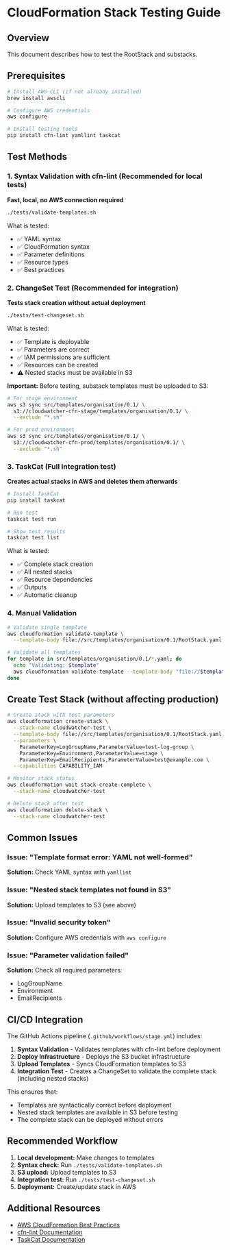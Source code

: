 # CloudFormation Stack Testing Guide

## Overview

This document describes how to test the RootStack and substacks.

## Prerequisites

```bash
# Install AWS CLI (if not already installed)
brew install awscli

# Configure AWS credentials
aws configure

# Install testing tools
pip install cfn-lint yamllint taskcat
```

## Test Methods

### 1. Syntax Validation with cfn-lint (Recommended for local tests)

**Fast, local, no AWS connection required**

```bash
./tests/validate-templates.sh
```

What is tested:
- ✅ YAML syntax
- ✅ CloudFormation syntax
- ✅ Parameter definitions
- ✅ Resource types
- ✅ Best practices

### 2. ChangeSet Test (Recommended for integration)

**Tests stack creation without actual deployment**

```bash
./tests/test-changeset.sh
```

What is tested:
- ✅ Template is deployable
- ✅ Parameters are correct
- ✅ IAM permissions are sufficient
- ✅ Resources can be created
- ⚠️ Nested stacks must be available in S3

**Important:** Before testing, substack templates must be uploaded to S3:

```bash
# For stage environment
aws s3 sync src/templates/organisation/0.1/ \
  s3://cloudwatcher-cfn-stage/templates/organisation/0.1/ \
  --exclude "*.sh"

# For prod environment
aws s3 sync src/templates/organisation/0.1/ \
  s3://cloudwatcher-cfn-prod/templates/organisation/0.1/ \
  --exclude "*.sh"
```

### 3. TaskCat (Full integration test)

**Creates actual stacks in AWS and deletes them afterwards**

```bash
# Install TaskCat
pip install taskcat

# Run test
taskcat test run

# Show test results
taskcat test list
```

What is tested:
- ✅ Complete stack creation
- ✅ All nested stacks
- ✅ Resource dependencies
- ✅ Outputs
- ✅ Automatic cleanup

### 4. Manual Validation

```bash
# Validate single template
aws cloudformation validate-template \
  --template-body file://src/templates/organisation/0.1/RootStack.yaml

# Validate all templates
for template in src/templates/organisation/0.1/*.yaml; do
  echo "Validating: $template"
  aws cloudformation validate-template --template-body "file://$template"
done
```

## Create Test Stack (without affecting production)

```bash
# Create stack with test parameters
aws cloudformation create-stack \
  --stack-name cloudwatcher-test \
  --template-body file://src/templates/organisation/0.1/RootStack.yaml \
  --parameters \
    ParameterKey=LogGroupName,ParameterValue=test-log-group \
    ParameterKey=Environment,ParameterValue=stage \
    ParameterKey=EmailRecipients,ParameterValue=test@example.com \
  --capabilities CAPABILITY_IAM

# Monitor stack status
aws cloudformation wait stack-create-complete \
  --stack-name cloudwatcher-test

# Delete stack after test
aws cloudformation delete-stack \
  --stack-name cloudwatcher-test
```

## Common Issues

### Issue: "Template format error: YAML not well-formed"
**Solution:** Check YAML syntax with `yamllint`

### Issue: "Nested stack templates not found in S3"
**Solution:** Upload templates to S3 (see above)

### Issue: "Invalid security token"
**Solution:** Configure AWS credentials with `aws configure`

### Issue: "Parameter validation failed"
**Solution:** Check all required parameters:
- LogGroupName
- Environment
- EmailRecipients

## CI/CD Integration

The GitHub Actions pipeline (`.github/workflows/stage.yml`) includes:

1. **Syntax Validation** - Validates templates with cfn-lint before deployment
2. **Deploy Infrastructure** - Deploys the S3 bucket infrastructure
3. **Upload Templates** - Syncs CloudFormation templates to S3
4. **Integration Test** - Creates a ChangeSet to validate the complete stack (including nested stacks)

This ensures that:
- Templates are syntactically correct before deployment
- Nested stack templates are available in S3 before testing
- The complete stack can be deployed without errors

## Recommended Workflow

1. **Local development:** Make changes to templates
2. **Syntax check:** Run `./tests/validate-templates.sh`
3. **S3 upload:** Upload templates to S3
4. **Integration test:** Run `./tests/test-changeset.sh`
5. **Deployment:** Create/update stack in AWS

## Additional Resources

- [AWS CloudFormation Best Practices](https://docs.aws.amazon.com/AWSCloudFormation/latest/UserGuide/best-practices.html)
- [cfn-lint Documentation](https://github.com/aws-cloudformation/cfn-lint)
- [TaskCat Documentation](https://github.com/aws-ia/taskcat)
